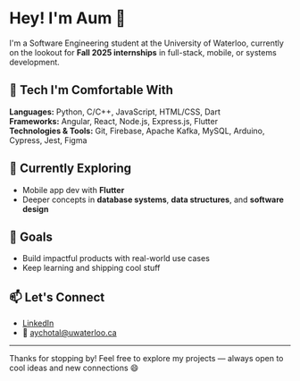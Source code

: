 # Hey! I'm Aum 👋

I'm a Software Engineering student at the University of Waterloo, currently on the lookout for **Fall 2025 internships** in full-stack, mobile, or systems development.

## 🚀 Tech I'm Comfortable With

**Languages:** Python, C/C++, JavaScript, HTML/CSS, Dart  
**Frameworks:** Angular, React, Node.js, Express.js, Flutter  
**Technologies & Tools:** Git, Firebase, Apache Kafka, MySQL, Arduino, Cypress, Jest, Figma

## 🧠 Currently Exploring

- Mobile app dev with **Flutter**
- Deeper concepts in **database systems**, **data structures**, and **software design**

## 🎯 Goals

- Build impactful products with real-world use cases  
- Keep learning and shipping cool stuff

## 📫 Let's Connect

- [LinkedIn](https://www.linkedin.com/in/aychotal/)  
- 📧 aychotal@uwaterloo.ca

---

Thanks for stopping by! Feel free to explore my projects — always open to cool ideas and new connections 😄
